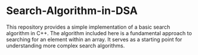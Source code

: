 # Search-Algorithm-in-DSA
This repository provides a simple implementation of a basic search algorithm in C++. The algorithm included here is a fundamental approach to searching for an element within an array. It serves as a starting point for understanding more complex search algorithms.
